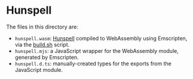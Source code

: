 # Hunspell

The files in this directory are:

* `hunspell.wasm`: [Hunspell](https://github.com/hunspell/hunspell) compiled to WebAssembly using Emscripten, via the [build.sh](../build.sh) script.
* `hunspell.mjs`: a JavaScript wrapper for the WebAssembly module, generated by Emscripten.
* `hunspell.d.ts`: manually-created types for the exports from the JavaScript module.
